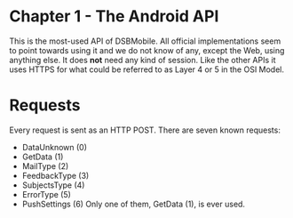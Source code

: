 # Chapter 1 - The Android API
This is the most-used API of DSBMobile. All official implementations
seem to point towards using it and we do not know of any, except the
Web, using anything else. It does **not** need any kind of session.
Like the other APIs it uses HTTPS for what could be referred to as
Layer 4 or 5 in the OSI Model.

# Requests
Every request is sent as an HTTP POST. There are seven known requests:
* DataUnknown (0)
* GetData (1)
* MailType (2)
* FeedbackType (3)
* SubjectsType (4)
* ErrorType (5)
* PushSettings (6)
Only one of them, GetData (1), is ever used.
